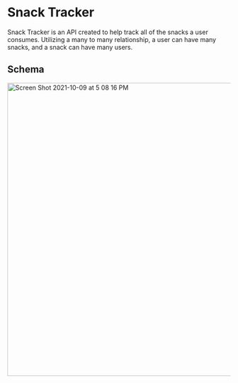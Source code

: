 # Snack Tracker
Snack Tracker is an API created to help track all of the snacks a user consumes. Utilizing a many to many relationship, a user can have many snacks, and a snack can have many users.

## Schema

<img width="660" alt="Screen Shot 2021-10-09 at 5 08 16 PM" src="https://user-images.githubusercontent.com/78196294/136675888-2cb716bb-51d4-4daa-9fe5-b8827ab4783b.png">

